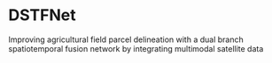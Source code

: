 # DSTFNet
Improving agricultural field parcel delineation with a dual branch spatiotemporal fusion network by integrating multimodal satellite data
